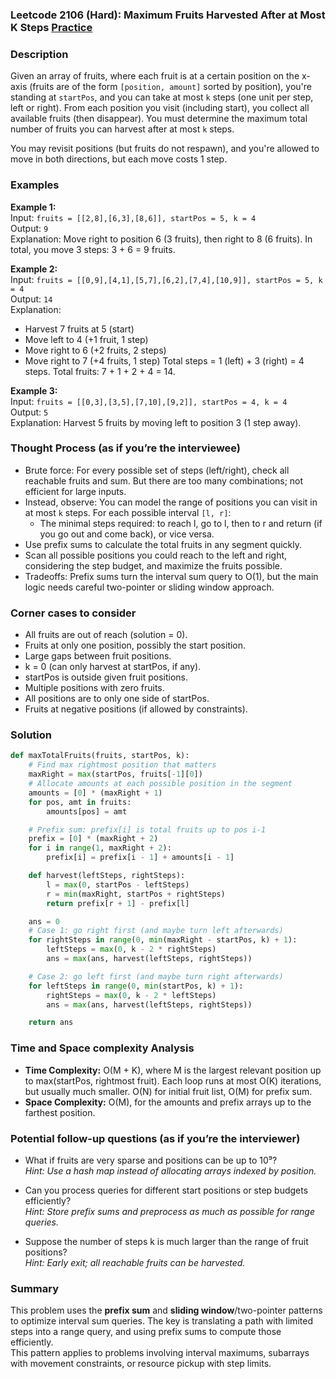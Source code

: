 ### Leetcode 2106 (Hard): Maximum Fruits Harvested After at Most K Steps [Practice](https://leetcode.com/problems/maximum-fruits-harvested-after-at-most-k-steps)

### Description  
Given an array of fruits, where each fruit is at a certain position on the x-axis (fruits are of the form `[position, amount]` sorted by position), you're standing at `startPos`, and you can take at most `k` steps (one unit per step, left or right). From each position you visit (including start), you collect all available fruits (then disappear). You must determine the maximum total number of fruits you can harvest after at most `k` steps.  

You may revisit positions (but fruits do not respawn), and you're allowed to move in both directions, but each move costs 1 step.

### Examples  

**Example 1:**  
Input: `fruits = [[2,8],[6,3],[8,6]], startPos = 5, k = 4`  
Output: `9`  
Explanation: Move right to position 6 (3 fruits), then right to 8 (6 fruits). In total, you move 3 steps: 3 + 6 = 9 fruits.

**Example 2:**  
Input: `fruits = [[0,9],[4,1],[5,7],[6,2],[7,4],[10,9]], startPos = 5, k = 4`  
Output: `14`  
Explanation:  
- Harvest 7 fruits at 5 (start)
- Move left to 4 (+1 fruit, 1 step)
- Move right to 6 (+2 fruits, 2 steps)
- Move right to 7 (+4 fruits, 1 step)
Total steps = 1 (left) + 3 (right) = 4 steps. Total fruits: 7 + 1 + 2 + 4 = 14.

**Example 3:**  
Input: `fruits = [[0,3],[3,5],[7,10],[9,2]], startPos = 4, k = 4`  
Output: `5`  
Explanation: Harvest 5 fruits by moving left to position 3 (1 step away).

### Thought Process (as if you’re the interviewee)  
- Brute force: For every possible set of steps (left/right), check all reachable fruits and sum. But there are too many combinations; not efficient for large inputs.
- Instead, observe: You can model the range of positions you can visit in at most `k` steps. For each possible interval `[l, r]`:
  - The minimal steps required: to reach l, go to l, then to r and return (if you go out and come back), or vice versa.
- Use prefix sums to calculate the total fruits in any segment quickly.
- Scan all possible positions you could reach to the left and right, considering the step budget, and maximize the fruits possible.
- Tradeoffs: Prefix sums turn the interval sum query to O(1), but the main logic needs careful two-pointer or sliding window approach.

### Corner cases to consider  
- All fruits are out of reach (solution = 0).
- Fruits at only one position, possibly the start position.
- Large gaps between fruit positions.
- k = 0 (can only harvest at startPos, if any).
- startPos is outside given fruit positions.
- Multiple positions with zero fruits.
- All positions are to only one side of startPos.
- Fruits at negative positions (if allowed by constraints).

### Solution

```python
def maxTotalFruits(fruits, startPos, k):
    # Find max rightmost position that matters
    maxRight = max(startPos, fruits[-1][0])
    # Allocate amounts at each possible position in the segment
    amounts = [0] * (maxRight + 1)
    for pos, amt in fruits:
        amounts[pos] = amt

    # Prefix sum: prefix[i] is total fruits up to pos i-1
    prefix = [0] * (maxRight + 2)
    for i in range(1, maxRight + 2):
        prefix[i] = prefix[i - 1] + amounts[i - 1]

    def harvest(leftSteps, rightSteps):
        l = max(0, startPos - leftSteps)
        r = min(maxRight, startPos + rightSteps)
        return prefix[r + 1] - prefix[l]

    ans = 0
    # Case 1: go right first (and maybe turn left afterwards)
    for rightSteps in range(0, min(maxRight - startPos, k) + 1):
        leftSteps = max(0, k - 2 * rightSteps)
        ans = max(ans, harvest(leftSteps, rightSteps))

    # Case 2: go left first (and maybe turn right afterwards)
    for leftSteps in range(0, min(startPos, k) + 1):
        rightSteps = max(0, k - 2 * leftSteps)
        ans = max(ans, harvest(leftSteps, rightSteps))

    return ans
```

### Time and Space complexity Analysis  

- **Time Complexity:** O(M + K), where M is the largest relevant position up to max(startPos, rightmost fruit). Each loop runs at most O(K) iterations, but usually much smaller. O(N) for initial fruit list, O(M) for prefix sum.
- **Space Complexity:** O(M), for the amounts and prefix arrays up to the farthest position.

### Potential follow-up questions (as if you’re the interviewer)  

- What if fruits are very sparse and positions can be up to 10⁹?  
  *Hint: Use a hash map instead of allocating arrays indexed by position.*

- Can you process queries for different start positions or step budgets efficiently?  
  *Hint: Store prefix sums and preprocess as much as possible for range queries.*

- Suppose the number of steps k is much larger than the range of fruit positions?  
  *Hint: Early exit; all reachable fruits can be harvested.*

### Summary
This problem uses the **prefix sum** and **sliding window**/two-pointer patterns to optimize interval sum queries. The key is translating a path with limited steps into a range query, and using prefix sums to compute those efficiently.  
This pattern applies to problems involving interval maximums, subarrays with movement constraints, or resource pickup with step limits.